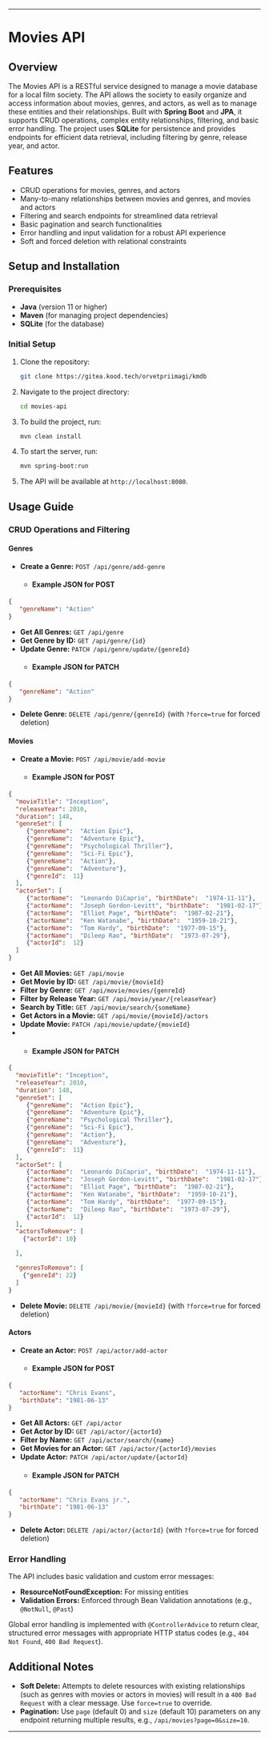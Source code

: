 

---

# Movies API

## Overview
The Movies API is a RESTful service designed to manage a movie database for a 
local film society. The API allows the society to easily organize and access 
information about movies, genres, and actors, as well as to manage these entities 
and their relationships. Built with **Spring Boot** and **JPA**, it supports CRUD 
operations, complex entity relationships, filtering, and basic error handling. 
The project uses **SQLite** for persistence and provides endpoints for efficient 
data retrieval, including filtering by genre, release year, and actor.

## Features
- CRUD operations for movies, genres, and actors
- Many-to-many relationships between movies and genres, and movies and actors
- Filtering and search endpoints for streamlined data retrieval
- Basic pagination and search functionalities
- Error handling and input validation for a robust API experience
- Soft and forced deletion with relational constraints

## Setup and Installation

### Prerequisites
- **Java** (version 11 or higher)
- **Maven** (for managing project dependencies)
- **SQLite** (for the database)

### Initial Setup
1. Clone the repository:
   ```bash
   git clone https://gitea.kood.tech/orvetpriimagi/kmdb
   ```
2. Navigate to the project directory:
   ```bash
   cd movies-api
   ```
3. To build the project, run:
    ```bash
    mvn clean install
    ```
4. To start the server, run:
    ```bash
    mvn spring-boot:run
    ```
5. The API will be available at `http://localhost:8080`.

## Usage Guide

### CRUD Operations and Filtering

#### Genres
- **Create a Genre:** `POST /api/genre/add-genre`
  - #### Example JSON for POST 
```json
{
   "genreName": "Action"
}
```

- **Get All Genres:** `GET /api/genre`
- **Get Genre by ID:** `GET /api/genre/{id}`
- **Update Genre:** `PATCH /api/genre/update/{genreId}`
  - #### Example JSON for PATCH
```json
{
   "genreName": "Action"
}
```
- **Delete Genre:** `DELETE /api/genre/{genreId}` (with `?force=true` for forced deletion)

#### Movies
- **Create a Movie:** `POST /api/movie/add-movie`
  - #### Example JSON for POST 
```json
{
  "movieTitle": "Inception",
  "releaseYear": 2010,
  "duration": 148,
  "genreSet": [
     {"genreName":  "Action Epic"},
     {"genreName":  "Adventure Epic"},
     {"genreName":  "Psychological Thriller"},
     {"genreName":  "Sci-Fi Epic"},
     {"genreName":  "Action"},
     {"genreName":  "Adventure"},
     {"genreId":  11}
  ],
  "actorSet": [
     {"actorName":  "Leonardo DiCaprio", "birthDate":  "1974-11-11"},
     {"actorName":  "Joseph Gordon-Levitt", "birthDate":  "1981-02-17"},
     {"actorName":  "Elliot Page", "birthDate":  "1987-02-21"},
     {"actorName":  "Ken Watanabe", "birthDate":  "1959-10-21"},
     {"actorName":  "Tom Hardy", "birthDate":  "1977-09-15"},
     {"actorName":  "Dileep Rao", "birthDate":  "1973-07-29"},
     {"actorId":  12}
  ]
}
```
- **Get All Movies:** `GET /api/movie`
- **Get Movie by ID:** `GET /api/movie/{movieId}`
- **Filter by Genre:** `GET /api/movie/movies/{genreId}`
- **Filter by Release Year:** `GET /api/movie/year/{releaseYear}`
- **Search by Title:** `GET /api/movie/search/{someName}`
- **Get Actors in a Movie:** `GET /api/movie/{movieId}/actors`
- **Update Movie:** `PATCH /api/movie/update/{movieId}`
-   - #### Example JSON for PATCH
```json
{
  "movieTitle": "Inception",
  "releaseYear": 2010,
  "duration": 148,
  "genreSet": [
     {"genreName":  "Action Epic"},
     {"genreName":  "Adventure Epic"},
     {"genreName":  "Psychological Thriller"},
     {"genreName":  "Sci-Fi Epic"},
     {"genreName":  "Action"},
     {"genreName":  "Adventure"},
     {"genreId":  11}
  ],
  "actorSet": [
     {"actorName":  "Leonardo DiCaprio", "birthDate":  "1974-11-11"},
     {"actorName":  "Joseph Gordon-Levitt", "birthDate":  "1981-02-17"},
     {"actorName":  "Elliot Page", "birthDate":  "1987-02-21"},
     {"actorName":  "Ken Watanabe", "birthDate":  "1959-10-21"},
     {"actorName":  "Tom Hardy", "birthDate":  "1977-09-15"},
     {"actorName":  "Dileep Rao", "birthDate":  "1973-07-29"},
     {"actorId":  12}
  ],
  "actorsToRemove": [
    {"actorId": 10}

  ],

  "genresToRemove": [
    {"genreId": 22}
  ]
}
```
- **Delete Movie:** `DELETE /api/movie/{movieId}` (with `?force=true` for forced deletion)

#### Actors
- **Create an Actor:** `POST /api/actor/add-actor`
  - #### Example JSON for POST
```json
{
   "actorName": "Chris Evans",
   "birthDate": "1981-06-13"
}
```
- **Get All Actors:** `GET /api/actor`
- **Get Actor by ID:** `GET /api/actor/{actorId}`
- **Filter by Name:** `GET /api/actor/search/{name}`
- **Get Movies for an Actor:** `GET /api/actor/{actorId}/movies`
- **Update Actor:** `PATCH /api/actor/update/{actorId}`
  - #### Example JSON for PATCH
```json
{
   "actorName": "Chris Evans jr.",
   "birthDate": "1981-06-13"
}
```
- **Delete Actor:** `DELETE /api/actor/{actorId}` (with `?force=true` for forced deletion)


### Error Handling
The API includes basic validation and custom error messages:
- **ResourceNotFoundException:** For missing entities
- **Validation Errors:** Enforced through Bean Validation annotations (e.g., `@NotNull`, `@Past`)

Global error handling is implemented with `@ControllerAdvice` to return clear, structured error messages with appropriate HTTP status codes (e.g., `404 Not Found`, `400 Bad Request`).





## Additional Notes
- **Soft Delete:** Attempts to delete resources with existing relationships (such as genres with movies or actors in movies) will result in a `400 Bad Request` with a clear message. Use `force=true` to override.
- **Pagination:** Use `page` (default 0) and `size` (default 10) parameters on any endpoint returning multiple results, e.g., `/api/movies?page=0&size=10`.




---

